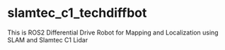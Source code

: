 # slamtec_c1_techdiffbot
This is ROS2 Differential Drive Robot for Mapping and Localization using SLAM and Slamtec C1 Lidar

